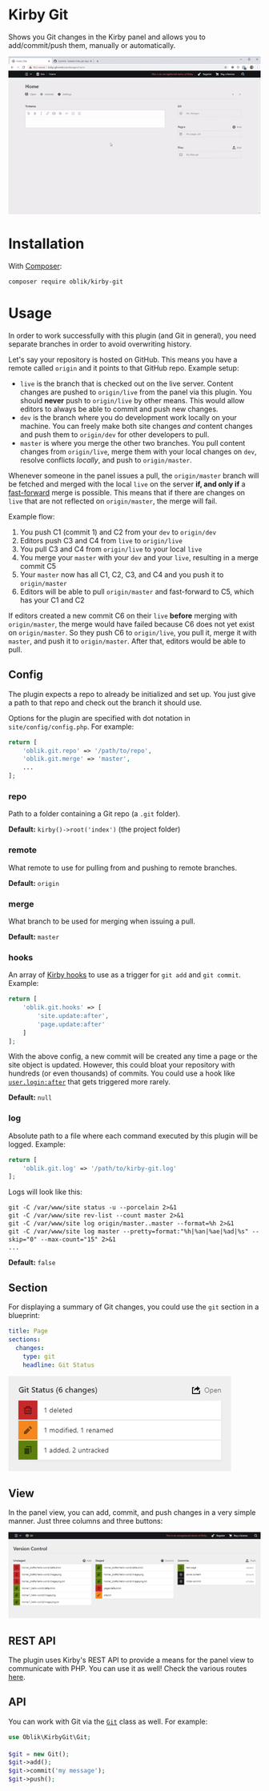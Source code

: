 # Kirby Git

Shows you Git changes in the Kirby panel and allows you to add/commit/push them, manually or automatically.

![demo gif in the panel](demo.gif)

# Installation

With [Composer](https://packagist.org/packages/oblik/kirby-git):

```
composer require oblik/kirby-git
```

# Usage

In order to work successfully with this plugin (and Git in general), you need separate branches in order to avoid overwriting history.

Let's say your repository is hosted on GitHub. This means you have a remote called `origin` and it points to that GitHub repo. Example setup:

- `live` is the branch that is checked out on the live server. Content changes are pushed to `origin/live` from the panel via this plugin. You should **never** push to `origin/live` by other means. This would allow editors to always be able to commit and push new changes.
- `dev` is the branch where you do development work locally on your machine. You can freely make both site changes _and_ content changes and push them to `origin/dev` for other developers to pull.
- `master` is where you merge the other two branches. You pull content changes from `origin/live`, merge them with your local changes on `dev`, resolve conflicts _locally_, and push to `origin/master`.

Whenever someone in the panel issues a pull, the `origin/master` branch will be fetched and merged with the local `live` on the server **if, and only if** a [fast-forward](https://git-scm.com/docs/git-merge#Documentation/git-merge.txt---ff-only) merge is possible. This means that if there are changes on `live` that are not reflected on `origin/master`, the merge will fail.

Example flow:

1. You push C1 (commit 1) and C2 from your `dev` to `origin/dev`
1. Editors push C3 and C4 from `live` to `origin/live`
1. You pull C3 and C4 from `origin/live` to your local `live`
1. You merge your `master` with your `dev` and your `live`, resulting in a merge commit C5
1. Your `master` now has all C1, C2, C3, and C4 and you push it to `origin/master`
1. Editors will be able to pull `origin/master` and fast-forward to C5, which has your C1 and C2

If editors created a new commit C6 on their `live` **before** merging with `origin/master`, the merge would have failed because C6 does not yet exist on `origin/master`. So they push C6 to `origin/live`, you pull it, merge it with `master`, and push it to `origin/master`. After that, editors would be able to pull.

## Config

The plugin expects a repo to already be initialized and set up. You just give a path to that repo and check out the branch it should use.

Options for the plugin are specified with dot notation in `site/config/config.php`. For example:

```php
return [
    'oblik.git.repo' => '/path/to/repo',
    'oblik.git.merge' => 'master',
    ...
];
```

### repo

Path to a folder containing a Git repo (a `.git` folder).

**Default:** `kirby()->root('index')` (the project folder)

### remote

What remote to use for pulling from and pushing to remote branches.

**Default:** `origin`

### merge

What branch to be used for merging when issuing a pull.

**Default:** `master`

### hooks

An array of [Kirby hooks](https://getkirby.com/docs/reference/plugins/extensions/hooks) to use as a trigger for `git add` and `git commit`. Example:

```php
return [
    'oblik.git.hooks' => [
        'site.update:after',
        'page.update:after'
    ]
];
```

With the above config, a new commit will be created any time a page or the site object is updated. However, this could bloat your repository with hundreds (or even thousands) of commits. You could use a hook like [`user.login:after`](https://getkirby.com/docs/reference/plugins/hooks/user-login-after) that gets triggered more rarely.

**Default:** `null`

### log

Absolute path to a file where each command executed by this plugin will be logged. Example:

```php
return [
    'oblik.git.log' => '/path/to/kirby-git.log'
];
```

Logs will look like this:

```
git -C /var/www/site status -u --porcelain 2>&1
git -C /var/www/site rev-list --count master 2>&1
git -C /var/www/site log origin/master..master --format=%h 2>&1
git -C /var/www/site log master --pretty=format:"%h|%an|%ae|%ad|%s" --skip="0" --max-count="15" 2>&1
...
```

**Default:** `false`

## Section

For displaying a summary of Git changes, you could use the `git` section in a blueprint:

```yml
title: Page
sections:
  changes:
    type: git
    headline: Git Status
```

![git status section](section.jpg)

## View

In the panel view, you can add, commit, and push changes in a very simple manner. Just three columns and three buttons:

![git panel view](view.png)

## REST API

The plugin uses Kirby's REST API to provide a means for the panel view to communicate with PHP. You can use it as well! Check the various routes [here](../lib/routes.php).

## API

You can work with Git via the [`Git`](../lib/Git.php) class as well. For example:

```php
use Oblik\KirbyGit\Git;

$git = new Git();
$git->add();
$git->commit('my message');
$git->push();
```
